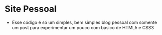 # Site Pessoal

- Esse código é só um simples, bem simples blog pessoal com somente um post para experimentar um pouco com básico de HTML5 e CSS3